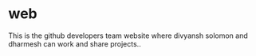 # web
This is the github developers team website where divyansh solomon and dharmesh can work and share projects..
